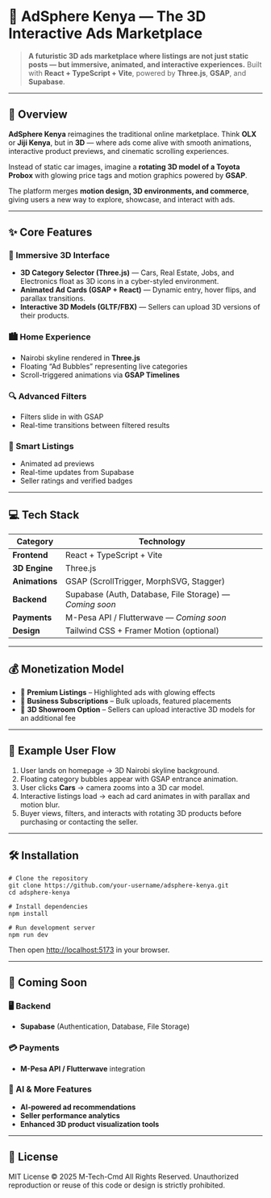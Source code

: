 # 💠 AdSphere Kenya — The 3D Interactive Ads Marketplace

> **A futuristic 3D ads marketplace where listings are not just static posts — but immersive, animated, and interactive experiences.**
> Built with **React + TypeScript + Vite**, powered by **Three.js**, **GSAP**, and **Supabase**.

---

## 🧠 Overview

**AdSphere Kenya** reimagines the traditional online marketplace.
Think **OLX** or **Jiji Kenya**, but in **3D** — where ads come alive with smooth animations, interactive product previews, and cinematic scrolling experiences.

Instead of static car images, imagine a **rotating 3D model of a Toyota Probox** with glowing price tags and motion graphics powered by **GSAP**.

The platform merges **motion design, 3D environments, and commerce**, giving users a new way to explore, showcase, and interact with ads.

---

## ✨ Core Features

### 🚀 Immersive 3D Interface

* **3D Category Selector (Three.js)** — Cars, Real Estate, Jobs, and Electronics float as 3D icons in a cyber-styled environment.
* **Animated Ad Cards (GSAP + React)** — Dynamic entry, hover flips, and parallax transitions.
* **Interactive 3D Models (GLTF/FBX)** — Sellers can upload 3D versions of their products.

### 🏙️ Home Experience

* Nairobi skyline rendered in **Three.js**
* Floating “Ad Bubbles” representing live categories
* Scroll-triggered animations via **GSAP Timelines**

### 🔍 Advanced Filters

* Filters slide in with GSAP
* Real-time transitions between filtered results

### 💬 Smart Listings

* Animated ad previews
* Real-time updates from Supabase
* Seller ratings and verified badges

---

## 💻 Tech Stack

| Category       | Technology                                              |
| -------------- | ------------------------------------------------------- |
| **Frontend**   | React + TypeScript + Vite                               |
| **3D Engine**  | Three.js                                                |
| **Animations** | GSAP (ScrollTrigger, MorphSVG, Stagger)                 |
| **Backend**    | Supabase (Auth, Database, File Storage) — *Coming soon* |
| **Payments**   | M-Pesa API / Flutterwave — *Coming soon*                |
| **Design**     | Tailwind CSS + Framer Motion (optional)                 |

---

## 💰 Monetization Model

* 🔸 **Premium Listings** – Highlighted ads with glowing effects
* 🔸 **Business Subscriptions** – Bulk uploads, featured placements
* 🔸 **3D Showroom Option** – Sellers can upload interactive 3D models for an additional fee

---

## 🧭 Example User Flow

1. User lands on homepage → 3D Nairobi skyline background.
2. Floating category bubbles appear with GSAP entrance animation.
3. User clicks **Cars** → camera zooms into a 3D car model.
4. Interactive listings load → each ad card animates in with parallax and motion blur.
5. Buyer views, filters, and interacts with rotating 3D products before purchasing or contacting the seller.

---

## 🛠️ Installation

```
# Clone the repository
git clone https://github.com/your-username/adsphere-kenya.git
cd adsphere-kenya

# Install dependencies
npm install

# Run development server
npm run dev
```

Then open [http://localhost:5173](http://localhost:5173) in your browser.

---

## 🧩 Coming Soon

### 🖥️ Backend

* **Supabase** (Authentication, Database, File Storage)

### 💳 Payments

* **M-Pesa API / Flutterwave** integration

### 🤖 AI & More Features

* **AI-powered ad recommendations**
* **Seller performance analytics**
* **Enhanced 3D product visualization tools**

---

## 📄 License

MIT License © 2025 M-Tech-Cmd
All Rights Reserved.
Unauthorized reproduction or reuse of this code or design is strictly prohibited.
